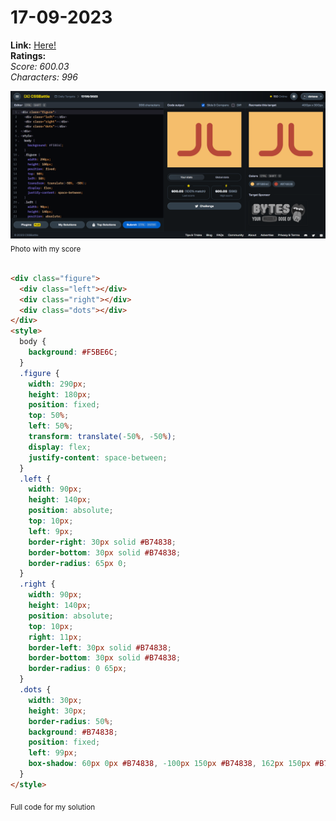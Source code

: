 # 17-09-2023

**Link:** [Here!](https://cssbattle.dev/play/A8ByjRBQp6gHChFurPm6)
<br>
**Ratings:**
<br>
*Score: 600.03*
<br>
*Characters: 996*

![17-09-2023](/daily-targets/09-2023/17-09-2023/17-09-2023-solution.png)
<sub>Photo with my score</sub>
<br>
<br>

```html
<div class="figure">
  <div class="left"></div>
  <div class="right"></div>
  <div class="dots"></div>
</div>
<style>
  body {
    background: #F5BE6C;
  }
  .figure {
    width: 290px;
    height: 180px;
    position: fixed;
    top: 50%;
    left: 50%;
    transform: translate(-50%, -50%);
    display: flex;
    justify-content: space-between;
  }
  .left {
    width: 90px;
    height: 140px;
    position: absolute;
    top: 10px;
    left: 9px;
    border-right: 30px solid #B74838;
    border-bottom: 30px solid #B74838;   
    border-radius: 65px 0;
  }
  .right {
    width: 90px;
    height: 140px;
    position: absolute;
    top: 10px;
    right: 11px;
    border-left: 30px solid #B74838;
    border-bottom: 30px solid #B74838;   
    border-radius: 0 65px;
  }
  .dots {
    width: 30px;
    height: 30px;
    border-radius: 50%;
    background: #B74838;
    position: fixed;
    left: 99px;
    box-shadow: 60px 0px #B74838, -100px 150px #B74838, 162px 150px #B74838;
  }
</style>
```
<sub>Full code for my solution</sub>
